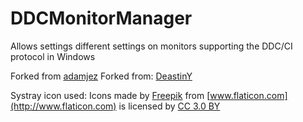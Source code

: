 # DDCMonitorManager
Allows settings different settings on monitors supporting the DDC/CI protocol in Windows

Forked from [adamjez](https://github.com/adamjez/DDCMonitorManager)
  Forked from: [DeastinY](https://github.com/DeastinY/DDCMonitorManager)

Systray icon used:
Icons made by [Freepik](http://www.freepik.com) from [www.flaticon.com](http://www.flaticon.com) is licensed by [CC 3.0 BY](http://creativecommons.org/licenses/by/3.0/)
